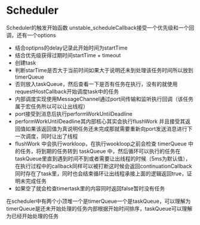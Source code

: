 # Scheduler

Scheduler的触发开始函数
unstable_scheduleCallback接受一个优先级和一个回调，还有一个options

- 结合optipns的delay记录此开始时间为startTime
- 结合优先级获得过期时间startTime + timeout
- 创建task
- 判断starTime是否大于当前时间如果大于说明还未到处理该任务时间所以放到timerQueue
- 否则放入taskQueue，然后查看一下是否有任务在执行，没有的就使用requestHostCallback开始调度task中的任务
- 内部调度实现使用MessageChannel通过port间传输和监听执行回调（该任务属于宏任务所以可以让出线程）
- port接受到消息后执行performWorkUntilDeadline
- performWorkUntilDeadline其内部核心其实会执行flushWork 并且接受其返回值如果该返回值为真说明任务还未完成那就需要重新向port发送消息进行下一次调度，同时让出了线程
- flushWork 中会执行workloop，在执行wookloop之前会检查 timerQueue 中的任务，将到期的任务转到 taskQueue 中，然后循环可以执行的任务在taskQueue里直到遇到时间不到或者需要让出线程的时候（5ms为默认值），在执行过程中的callback同样可以被打断这时候会返回continuationCallback同时存在了task里，同时也会结束循环让出线程承接上面的逻辑返回true，证明未完成任务
- 如果空了就会检查timertask里的内容同时返回false暂时没有任务

在scheduler中有两个小顶堆一个是timerQueue一个是taskQueue，可以理解为timerQueue是还未开始处理的任务内部根据开始时间排序，taskQueue可以理解为已经开始处理的任务


